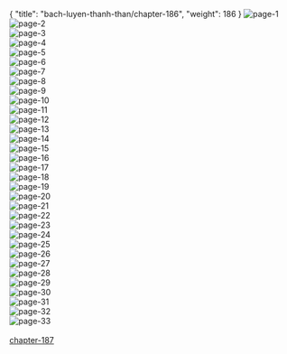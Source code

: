 { "title": "bach-luyen-thanh-than/chapter-186", "weight": 186 }
<img src="bach-luyen-thanh-than_0186_01-7c3dd45718a17975021a9445247a3cd1.webp" alt="page-1" origin="http://storage.fshare.vn/Test-vechai/1515079520-Bach-Luyen-Thanh-Than-chap-180-ve-chai-02.jpg"><br/>
<img src="bach-luyen-thanh-than_0186_02-44bfa8ec1be4fe180e2523f30dbb2bdd.webp" alt="page-2" origin="http://storage.fshare.vn/Test-vechai/1515079520-Bach-Luyen-Thanh-Than-chap-180-ve-chai-03.jpg"><br/>
<img src="bach-luyen-thanh-than_0186_03-b9aad757fe30f6561770161ff163a058.webp" alt="page-3" origin="http://storage.fshare.vn/Test-vechai/1515079520-Bach-Luyen-Thanh-Than-chap-180-ve-chai-04.jpg"><br/>
<img src="bach-luyen-thanh-than_0186_04-f897523cd0f0bb782980137c17462a75.webp" alt="page-4" origin="http://storage.fshare.vn/Test-vechai/1515079520-Bach-Luyen-Thanh-Than-chap-180-ve-chai-05.jpg"><br/>
<img src="bach-luyen-thanh-than_0186_05-03d757593f2dae08adf4e8942ffa1e7c.webp" alt="page-5" origin="http://storage.fshare.vn/Test-vechai/1515079520-Bach-Luyen-Thanh-Than-chap-180-ve-chai-06.jpg"><br/>
<img src="bach-luyen-thanh-than_0186_06-d2de3a418f8be5246b3c706a49deb92c.webp" alt="page-6" origin="http://storage.fshare.vn/Test-vechai/1515079520-Bach-Luyen-Thanh-Than-chap-180-ve-chai-07.jpg"><br/>
<img src="bach-luyen-thanh-than_0186_07-b96a2be9a3a798a0d8b4252adc708f72.webp" alt="page-7" origin="http://storage.fshare.vn/Test-vechai/1515079520-Bach-Luyen-Thanh-Than-chap-180-ve-chai-08.jpg"><br/>
<img src="bach-luyen-thanh-than_0186_08-dd3a408686c6596a8fab431a53076efd.webp" alt="page-8" origin="http://storage.fshare.vn/Test-vechai/1515079520-Bach-Luyen-Thanh-Than-chap-180-ve-chai-09.jpg"><br/>
<img src="bach-luyen-thanh-than_0186_09-4115c3fc5f7a8ad067f18c52198dca22.webp" alt="page-9" origin="http://storage.fshare.vn/Test-vechai/1515079520-Bach-Luyen-Thanh-Than-chap-180-ve-chai-10.jpg"><br/>
<img src="bach-luyen-thanh-than_0186_10-9194f9224e8a66ff637f5cdb012146f1.webp" alt="page-10" origin="http://storage.fshare.vn/Test-vechai/1515079520-Bach-Luyen-Thanh-Than-chap-180-ve-chai-11.jpg"><br/>
<img src="bach-luyen-thanh-than_0186_11-d621bd32161e06a4a1fbee20cdb509ca.webp" alt="page-11" origin="http://storage.fshare.vn/Test-vechai/1515079520-Bach-Luyen-Thanh-Than-chap-180-ve-chai-12.jpg"><br/>
<img src="bach-luyen-thanh-than_0186_12-f0bf42add52e4250eb03e27c0aff01a0.webp" alt="page-12" origin="http://storage.fshare.vn/Test-vechai/1515079520-Bach-Luyen-Thanh-Than-chap-180-ve-chai-13.jpg"><br/>
<img src="bach-luyen-thanh-than_0186_13-3ad5c54c8d99e36e591b3fe982832255.webp" alt="page-13" origin="http://storage.fshare.vn/Test-vechai/1515079520-Bach-Luyen-Thanh-Than-chap-180-ve-chai-14.jpg"><br/>
<img src="bach-luyen-thanh-than_0186_14-1f5e0bcba31a93b35a82d8f8ce343b17.webp" alt="page-14" origin="http://storage.fshare.vn/Test-vechai/1515079520-Bach-Luyen-Thanh-Than-chap-180-ve-chai-15.jpg"><br/>
<img src="bach-luyen-thanh-than_0186_15-54ce31601c5a275212b24cb95c8b3a20.webp" alt="page-15" origin="http://storage.fshare.vn/Test-vechai/1515079520-Bach-Luyen-Thanh-Than-chap-180-ve-chai-16.jpg"><br/>
<img src="bach-luyen-thanh-than_0186_16-8a8a3b5c04162f8a199367eebf8ce8d8.webp" alt="page-16" origin="http://storage.fshare.vn/Test-vechai/1515079520-Bach-Luyen-Thanh-Than-chap-180-ve-chai-17.jpg"><br/>
<img src="bach-luyen-thanh-than_0186_17-aa8db9c4bb8e6693573a3834b5b12bcb.webp" alt="page-17" origin="http://storage.fshare.vn/Test-vechai/1515079520-Bach-Luyen-Thanh-Than-chap-180-ve-chai-18.jpg"><br/>
<img src="bach-luyen-thanh-than_0186_18-82d6ae9b6f16a8b72e5090c67bd2c6b9.webp" alt="page-18" origin="http://storage.fshare.vn/Test-vechai/1515079520-Bach-Luyen-Thanh-Than-chap-180-ve-chai-19.jpg"><br/>
<img src="bach-luyen-thanh-than_0186_19-b0ad36517a2eb2f98963aaa8e439e91d.webp" alt="page-19" origin="http://storage.fshare.vn/Test-vechai/1515079520-Bach-Luyen-Thanh-Than-chap-180-ve-chai-20.jpg"><br/>
<img src="bach-luyen-thanh-than_0186_20-a43753c8e4501676eedd78776586021c.webp" alt="page-20" origin="http://storage.fshare.vn/Test-vechai/1515079520-Bach-Luyen-Thanh-Than-chap-180-ve-chai-21.jpg"><br/>
<img src="bach-luyen-thanh-than_0186_21-64d35131575c0e800eb517069f1b7df1.webp" alt="page-21" origin="http://storage.fshare.vn/Test-vechai/1515079520-Bach-Luyen-Thanh-Than-chap-180-ve-chai-22.jpg"><br/>
<img src="bach-luyen-thanh-than_0186_22-9c8d6e82b2a4ab71250bda540b96f382.webp" alt="page-22" origin="http://storage.fshare.vn/Test-vechai/1515079520-Bach-Luyen-Thanh-Than-chap-180-ve-chai-23.jpg"><br/>
<img src="bach-luyen-thanh-than_0186_23-2b37db6e2dbec02636878e0195395cc9.webp" alt="page-23" origin="http://storage.fshare.vn/Test-vechai/1515079520-Bach-Luyen-Thanh-Than-chap-180-ve-chai-24.jpg"><br/>
<img src="bach-luyen-thanh-than_0186_24-404cd0f1662dc685b1f76edb3fe03942.webp" alt="page-24" origin="http://storage.fshare.vn/Test-vechai/1515079520-Bach-Luyen-Thanh-Than-chap-180-ve-chai-25.jpg"><br/>
<img src="bach-luyen-thanh-than_0186_25-e7cc5248798091a0a7ae216bcfd6dc4d.webp" alt="page-25" origin="http://storage.fshare.vn/Test-vechai/1515079520-Bach-Luyen-Thanh-Than-chap-180-ve-chai-26.jpg"><br/>
<img src="bach-luyen-thanh-than_0186_26-0ccc2ee0c2aced4e881be231ae8c8e97.webp" alt="page-26" origin="http://storage.fshare.vn/Test-vechai/1515079520-Bach-Luyen-Thanh-Than-chap-180-ve-chai-27.jpg"><br/>
<img src="bach-luyen-thanh-than_0186_27-7e7f153c760068cf6617f4616e2c7a58.webp" alt="page-27" origin="http://storage.fshare.vn/Test-vechai/1515079520-Bach-Luyen-Thanh-Than-chap-180-ve-chai-28.jpg"><br/>
<img src="bach-luyen-thanh-than_0186_28-b31ae5e943a47be319bfeebbc66da605.webp" alt="page-28" origin="http://storage.fshare.vn/Test-vechai/1515079520-Bach-Luyen-Thanh-Than-chap-180-ve-chai-29.jpg"><br/>
<img src="bach-luyen-thanh-than_0186_29-75e64eb5fdb5f8c16c30341d02f2208c.webp" alt="page-29" origin="http://storage.fshare.vn/Test-vechai/1515079520-Bach-Luyen-Thanh-Than-chap-180-ve-chai-30.jpg"><br/>
<img src="bach-luyen-thanh-than_0186_30-a1875ca39910d287a14bb52629ff2da6.webp" alt="page-30" origin="http://storage.fshare.vn/Test-vechai/1515079520-Bach-Luyen-Thanh-Than-chap-180-ve-chai-31.jpg"><br/>
<img src="bach-luyen-thanh-than_0186_31-5ce13c55455bcbfe38bdace8522485f3.webp" alt="page-31" origin="http://storage.fshare.vn/Test-vechai/1515079520-Bach-Luyen-Thanh-Than-chap-180-ve-chai-32.jpg"><br/>
<img src="bach-luyen-thanh-than_0186_32-9ac53c33a6b0c7c9f14c1a10f61357f4.webp" alt="page-32" origin="http://storage.fshare.vn/Test-vechai/1515079520-Bach-Luyen-Thanh-Than-chap-180-ve-chai-33.jpg"><br/>
<img src="bach-luyen-thanh-than_0186_33-5ba48602b0745c418b37687529a831b6.webp" alt="page-33" origin="http://storage.fshare.vn/Test-vechai/1515079520-Bach-Luyen-Thanh-Than-chap-180-ve-chai-34.jpg"><br/>
<br/><a class="nextchap" href="/bach-luyen-thanh-than/chapter-187">chapter-187</a>
